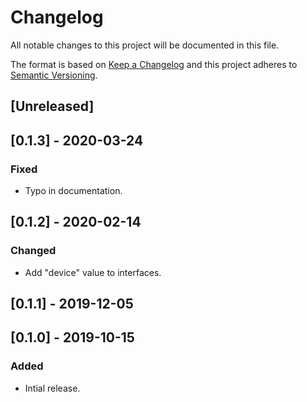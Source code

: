 # Changelog

All notable changes to this project will be documented in this file.

The format is based on [Keep a Changelog](http://keepachangelog.com/en/1.0.0/)
and this project adheres to [Semantic Versioning](http://semver.org/spec/v2.0.0.html).

## [Unreleased]

## [0.1.3] - 2020-03-24
### Fixed
- Typo in documentation.

## [0.1.2] - 2020-02-14
### Changed
- Add "device" value to interfaces.

## [0.1.1] - 2019-12-05

## [0.1.0] - 2019-10-15
### Added
- Intial release.
